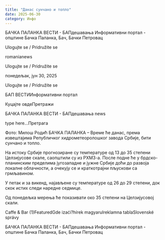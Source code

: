 ```yaml
---
title: "Данас сунчано и топло"
date: 2025-06-30
category: Инфо
---
```


БАЧКА ПАЛАНКА ВЕСТИ - БАПдешавања Информативни портал - општине Бачка Паланка, Бач, Бачки Петровац

Ulogujte se / Pridružite se

romanianews

Ulogujte se / Pridružite se

понедељак, јун 30, 2025

Ulogujte se / Pridružite se

БАП ВЕСТИИнформативни портал

Куцајте овдеПретражи

БАЧКА ПАЛАНКА ВЕСТИ - БАПдешавања news

type here...Претрага

Фото: Милош Родић
            БАЧКА ПАЛАНКА – Време ће данас, према извештајима Републичког хидрометеоролошког завода Србије, бити сунчано и топло.

На истоку Србије прогнозиране су температуре од 13 до 35 степени Целзијусове скале, саопштили су из РХМЗ-а.
После подне ће у брдско-планинским пределима југозападне и јужне Србије доћи до развоја локалне облачности, а очекују се и краткотрајни пљускови са грмљавином.


У петак и за викенд, најављене су температуре од 26 до 29 степени, док скок истих следи наредне седмице.


Од понедељка мерења ће показивати око 35 степени на Целзијусовој скали.

Caffe & Bar (1)FeaturedGde izaći?hírek magyarulreklamna tablaSlovenské správy

БАЧКА ПАЛАНКА ВЕСТИ - БАПдешавања Информативни портал - општине Бачка Паланка, Бач, Бачки Петровац
